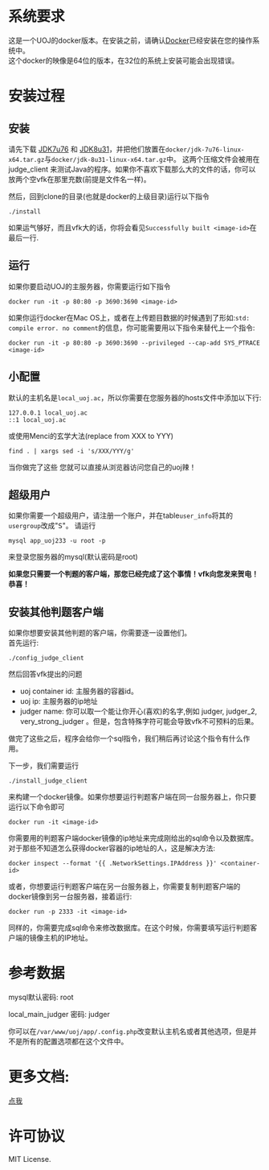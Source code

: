 # 系统要求
这是一个UOJ的docker版本。在安装之前，请确认[Docker](https://www.docker.com/)已经安装在您的操作系统中。    
这个docker的映像是64位的版本，在32位的系统上安装可能会出现错误。

# 安装过程

## 安装
请先下载 [JDK7u76](http://www.oracle.com/technetwork/java/javase/downloads/java-archive-downloads-javase7-521261.html#jdk-7u76-oth-JPR) 和 [JDK8u31](http://www.oracle.com/technetwork/java/javase/downloads/java-archive-javase8-2177648.html#jdk-8u31-oth-JPR)，并把他们放置在`docker/jdk-7u76-linux-x64.tar.gz`与`docker/jdk-8u31-linux-x64.tar.gz`中。 这两个压缩文件会被用在 judge\_client 来测试Java的程序。如果你不喜欢下载那么大的文件的话，你可以放两个空vfk在那里充数(前提是文件名一样)。

然后，回到clone的目录(也就是docker的上级目录)运行以下指令
```
./install
```
如果运气够好，而且vfk大的话，你将会看见`Successfully built <image-id>`在最后一行.

## 运行
如果你要启动UOJ的主服务器，你需要运行如下指令
```
docker run -it -p 80:80 -p 3690:3690 <image-id>
```
如果你运行docker在Mac OS上，或者在上传题目数据的时候遇到了形如:`std: compile error. no comment`的信息，你可能需要用以下指令来替代上一个指令:
```
docker run -it -p 80:80 -p 3690:3690 --privileged --cap-add SYS_PTRACE <image-id>
```

## 小配置
默认的主机名是`local_uoj.ac`，所以你需要在您服务器的hosts文件中添加以下行:
```
127.0.0.1 local_uoj.ac
::1 local_uoj.ac
```
或使用Menci的玄学大法(replace from XXX to YYY)
```
find . | xargs sed -i 's/XXX/YYY/g'
```
当你做完了这些 您就可以直接从浏览器访问您自己的uoj辣！

## 超级用户
如果你需要一个超级用户，请注册一个账户，并在table`user_info`将其的`usergroup`改成"<samp>S</samp>"。
请运行
```
mysql app_uoj233 -u root -p
```
来登录您服务器的mysql(默认密码是root)


**如果您只需要一个判题的客户端，那您已经完成了这个事情！vfk向您发来贺电！恭喜！**

## 安装其他判题客户端

如果你想要安装其他判题的客户端，你需要逐一设置他们。    
首先运行:
```
./config_judge_client
```
然后回答vfk提出的问题
* uoj container id: 主服务器的容器id。
* uoj ip: 主服务器的ip地址
* judger name: 你可以取一个能让你开心(喜欢)的名字,例如 judger, judger\_2, very\_strong\_judger 。但是，包含特殊字符可能会导致vfk不可预料的后果。
    
做完了这些之后，程序会给你一个sql指令，我们稍后再讨论这个指令有什么作用。

下一步，我们需要运行
```
./install_judge_client
```
来构建一个docker镜像。如果你想要运行判题客户端在同一台服务器上，你只要运行以下命令即可
```
docker run -it <image-id>
```    
你需要用的判题客户端docker镜像的ip地址来完成刚给出的sql命令以及数据库。    
对于那些不知道怎么获得docker容器的ip地址的人，这是解决方法:
```
docker inspect --format '{{ .NetworkSettings.IPAddress }}' <container-id>
```

或者，你想要运行判题客户端在另一台服务器上，你需要复制判题客户端的docker镜像到另一台服务器，接着运行:
```
docker run -p 2333 -it <image-id>
```
同样的，你需要完成sql命令来修改数据库。在这个时候，你需要填写运行判题客户端的镜像主机的IP地址。


# 参考数据

mysql默认密码: root

local\_main\_judger 密码: judger

你可以在`/var/www/uoj/app/.config.php`改变默认主机名或者其他选项，但是并不是所有的配置选项都在这个文件中。

# 更多文档:

[点我](https://vfleaking.github.io/uoj/)

# 许可协议

MIT License.
